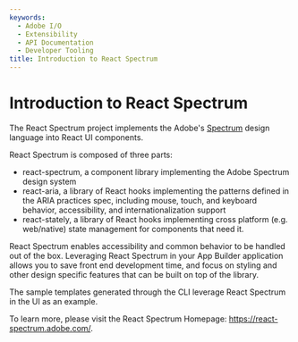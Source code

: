 ```yaml
---
keywords:
  - Adobe I/O
  - Extensibility
  - API Documentation
  - Developer Tooling
title: Introduction to React Spectrum
---
```


# Introduction to React Spectrum

The React Spectrum project implements the Adobe's [Spectrum](https://spectrum.adobe.com/) design language into React UI components.

React Spectrum is composed of three parts:  
- react-spectrum, a component library implementing the Adobe Spectrum design system
- react-aria, a library of React hooks implementing the patterns defined in the ARIA practices spec, including mouse, touch, and keyboard behavior, accessibility, and internationalization support
- react-stately, a library of React hooks implementing cross platform (e.g. web/native) state management for components that need it.

React Spectrum enables accessibility and common behavior to be handled out of the box. Leveraging React Spectrum in your App Builder application allows you to save front end development time, and focus on styling and other design specific features that can be built on top of the library.

The sample templates generated through the CLI leverage React Spectrum in the UI as an example. 

To learn more, please visit the React Spectrum Homepage: https://react-spectrum.adobe.com/.
